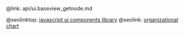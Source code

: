 @link: api/ui.baseview_getnode.md

@seolinktop: [javascript ui components library](https://webix.com)
@seolink: [organizational chart](https://webix.com/widget/organogram/)